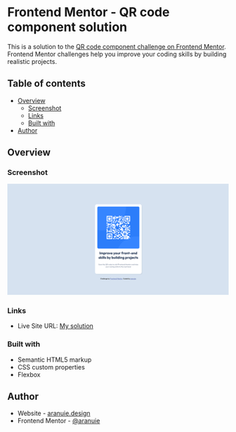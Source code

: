 # Frontend Mentor - QR code component solution

This is a solution to the [QR code component challenge on Frontend Mentor](https://www.frontendmentor.io/challenges/qr-code-component-iux_sIO_H). Frontend Mentor challenges help you improve your coding skills by building realistic projects. 

## Table of contents

- [Overview](#overview)
  - [Screenshot](#screenshot)
  - [Links](#links)
  - [Built with](#built-with)
- [Author](#author)
## Overview

### Screenshot

![alt text](images/screenshot.png "Screenshot of my project.")

### Links

- Live Site URL: [My solution](https://aranuie.github.io/qr-code-component-main/)

### Built with

- Semantic HTML5 markup
- CSS custom properties
- Flexbox


## Author

- Website - [aranuie.design](https://aranuie-design.fr/)
- Frontend Mentor - [@aranuie](https://www.frontendmentor.io/profile/aranuie)
